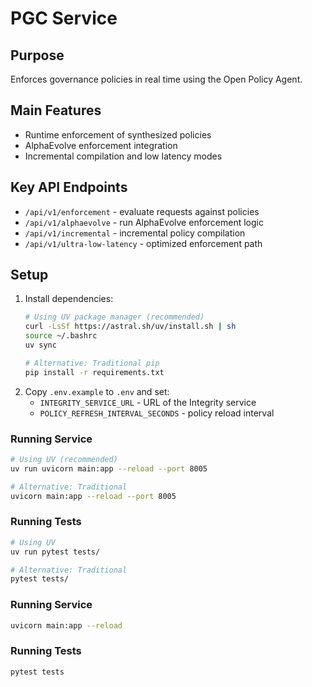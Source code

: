 # PGC Service

## Purpose
Enforces governance policies in real time using the Open Policy Agent.

## Main Features
- Runtime enforcement of synthesized policies
- AlphaEvolve enforcement integration
- Incremental compilation and low latency modes

## Key API Endpoints
- `/api/v1/enforcement` - evaluate requests against policies
- `/api/v1/alphaevolve` - run AlphaEvolve enforcement logic
- `/api/v1/incremental` - incremental policy compilation
- `/api/v1/ultra-low-latency` - optimized enforcement path

## Setup
1. Install dependencies:
   ```bash
   # Using UV package manager (recommended)
   curl -LsSf https://astral.sh/uv/install.sh | sh
   source ~/.bashrc
   uv sync

   # Alternative: Traditional pip
   pip install -r requirements.txt
   ```
2. Copy `.env.example` to `.env` and set:
   - `INTEGRITY_SERVICE_URL` - URL of the Integrity service
   - `POLICY_REFRESH_INTERVAL_SECONDS` - policy reload interval

### Running Service
```bash
# Using UV (recommended)
uv run uvicorn main:app --reload --port 8005

# Alternative: Traditional
uvicorn main:app --reload --port 8005
```

### Running Tests
```bash
# Using UV
uv run pytest tests/

# Alternative: Traditional
pytest tests/
```

### Running Service
```bash
uvicorn main:app --reload
```

### Running Tests
```bash
pytest tests
```
